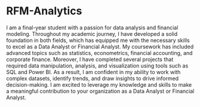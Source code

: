# RFM-Analytics
I am a final-year student with a passion for data analysis and financial modeling. Throughout my academic journey, I have developed a solid foundation in both fields, which has equipped me with the necessary skills to excel as a Data Analyst or Financial Analyst. My coursework has included advanced topics such as statistics, econometrics, financial accounting, and corporate finance. Moreover, I have completed several projects that required data manipulation, analysis, and visualization using tools such as SQL and Power BI.
As a result, I am confident in my ability to work with complex datasets, identify trends, and draw insights to drive informed decision-making. I am excited to leverage my knowledge and skills to make a meaningful contribution to your organization as a Data Analyst or Financial Analyst.
